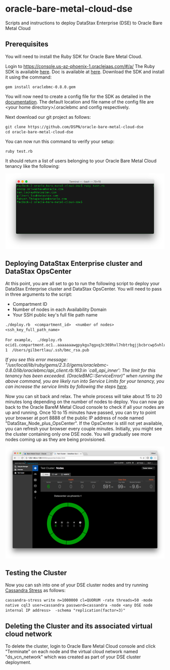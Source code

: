 # oracle-bare-metal-cloud-dse
Scripts and instructions to deploy DataStax Enterprise (DSE) to Oracle Bare Metal Cloud

## Prerequisites

You will need to install the Ruby SDK for Oracle Bare Metal Cloud.

Login to https://console.us-az-phoenix-1.oracleiaas.com/#/a/  The Ruby SDK is available [here](https://docs.us-phoenix-1.oraclecloud.com/tools/ruby/latest/download/oracle-bmc-ruby-sdk-1.0.0.zip).  Doc is available at [here](https://docs.us-az-phoenix-1.oracleiaas.com/tools/ruby/latest/frames.html).  Download the SDK and install it using the command:

```
gem install oraclebmc-0.8.0.gem
```

You will now need to create a config file for the SDK as detailed in the [documentation](https://docs.us-az-phoenix-1.oracleiaas.com/tools/ruby/latest/index.html#label-Configuring+the+SDK).  The default location and file name of the config file are \<your home directory\>/.oraclebmc and config respectively.

Next download our git project as follows:

```
git clone https://github.com/DSPN/oracle-bare-metal-cloud-dse
cd oracle-bare-metal-cloud-dse
```

You can now run this command to verify your setup:

    ruby test.rb

It should return a list of users belonging to your Oracle Bare Metal Cloud tenancy like the following:

![](./img/test_rb.png)

## Deploying DataStax Enterprise cluster and DataStax OpsCenter

At this point, you are all set to go to run the following script to deploy your DataStax Enterprise cluster and DataStax OpsCenter.  You will need to pass in three arguments to the script:

* Compartment ID
* Number of nodes in each Availability Domain
* Your SSH public key's full file path name

```
./deploy.rb  <compartment_id>  <number of nodes>  <ssh_key_full_path_name>

For example,  ./deploy.rb  ocid1.compartment.oc1..aaaaaaawgpykgu7qgxq3c369hxl7nbtrbgjjbcbrcwp5vhluwglh5mlcm2q  1  /Users/gilbertlau/.ssh/bmc_rsa.pub
```

*If you see this error message: "/usr/local/lib/ruby/gems/2.3.0/gems/oraclebmc-0.8.0/lib/oraclebmc/api_client.rb:163:in `call_api_inner': The limit for this tenancy has been exceeded. (OracleBMC::ServiceError)" when running the above command, you are likely run into Service Limits for your tenancy, you can increase the service limits by following the steps [here](https://docs.us-phoenix-1.oraclecloud.com/Content/General/Concepts/servicelimits.htm).*

Now you can sit back and relax.  The whole process will take about 15 to 20 minutes long depending on the number of nodes to deploy.  You can now go back to the Oracle BareM Metal Cloud console to check if all your nodes are up and running.  Once 10 to 15 minutes have passed, you can try to point your browser at port 8888 of the public IP address of node named "DataStax_Node_plus_OpsCenter".  If the OpsCenter is still not yet available, you can refresh your browser every couple minutes.  Initially, you might see the cluster containing only one DSE node.  You will gradually see more nodes coming up as they are being provisioned.

![](./img/opscenter_6_nodes.png)

## Testing the Cluster

Now you can ssh into one of your DSE cluster nodes and try running [Cassandra Stress](https://docs.datastax.com/en/cassandra/3.x/cassandra/tools/toolsCStress.html) as follows:

```
cassandra-stress write n=1000000 cl=QUORUM -rate threads=50 -mode native cql3 user=cassandra password=cassandra -node <any DSE node internal IP address>  -schema "replication(factor=3)"
```

## Deleting the Cluster and its associated virtual cloud network

To delete the cluster, login to Oracle Bare Metal Cloud console and click "Terminate" on each node and the virtual cloud network named "ds_vcn_network" which was created as part of your DSE cluster deployment.
